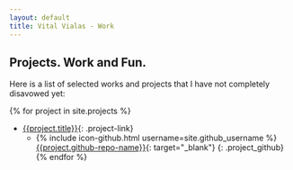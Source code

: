 ```yaml
---
layout: default
title: Vital Vialas - Work
---
```


## Projects. Work and Fun.


Here is a list of selected works and projects that I have not completely disavowed yet:


{% for project in site.projects %}
* [{{project.title}}]({{project.url}}){: .project-link}
  * {% include icon-github.html username=site.github_username %} [{{project.github-repo-name}}]({{project.github-url}}){: target="_blank"}
  {: .project_github} 
{% endfor %}

